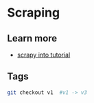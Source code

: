 # Scraping

## Learn more

* [scrapy into tutorial](https://docs.scrapy.org/en/latest/intro/tutorial.html)


## Tags

```bash
git checkout v1  #v1 -> v3

```